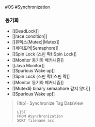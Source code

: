 #OS #Synchronization 

### 동기화
- [[DeadLock]]
- [[race condition]]
- [[뮤텍스(Mutex)|Mutex]]
- [[세마포어|Semaphore]]
- [[Spin Lock (스핀 락)|Spin Lock]]
- [[Monitor 동기화 메커니즘]]
- [[Java Monitor]]
- [[Spurious Wake up]]
- [[Spin Lock (스핀 락)|스핀 락]]
- [[Monitor 동기화 메커니즘]]
- [[Mutex와 binary semaphore 같지 않다]]
- [[Spurious Wake up]]





>[!tip]- Synchronize Tag DataView
>```dataview
>LIST
>FROM #Synchronization 
>SORT filename asc
>```
